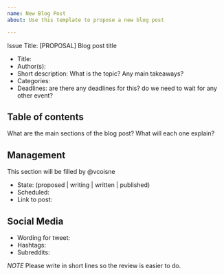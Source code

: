 ```yaml
---
name: New Blog Post
about: Use this template to propose a new blog post

---
```


Issue Title: [PROPOSAL] Blog post title

* Title:
* Author(s):
* Short description: What is the topic? Any main takeaways?
* Categories:
* Deadlines: are there any deadlines for this? do we need to wait for any other event?

## Table of contents

What are the main sections of the blog post? What will each one explain?

## Management

This section will be filled by @vcoisne

* State: (proposed | writing | written | published)
* Scheduled:
* Link to post:

## Social Media

* Wording for tweet:
* Hashtags:
* Subreddits:

*NOTE* Please write in short lines so the review is easier to do.
